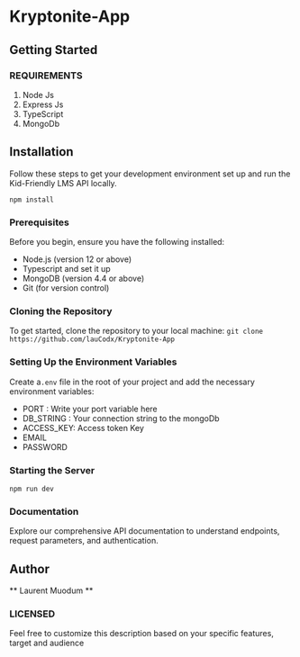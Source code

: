 # Kryptonite-App

## Getting Started


### REQUIREMENTS

1. Node Js
2. Express Js
3. TypeScript
4. MongoDb

## Installation

Follow these steps to get your development environment set up and run the Kid-Friendly LMS API locally.

`npm install`

### Prerequisites

Before you begin, ensure you have the following installed:

- Node.js (version 12 or above)
- Typescript and set it up
- MongoDB (version 4.4 or above)
- Git (for version control)

### Cloning the Repository

To get started, clone the repository to your local machine:
`git clone https://github.com/lauCodx/Kryptonite-App`

### Setting Up the Environment Variables

Create a`.env` file in the root of your project and add the necessary environment variables:

- PORT : Write your port variable here
- DB_STRING : Your connection string to the mongoDb
- ACCESS_KEY: Access token Key
- EMAIL
- PASSWORD

### Starting the Server

`npm run dev`

### Documentation

Explore our comprehensive API documentation to understand endpoints, request parameters, and authentication.


## Author

** Laurent Muodum **

### LICENSED

Feel free to customize this description based on your specific features, target and audience
